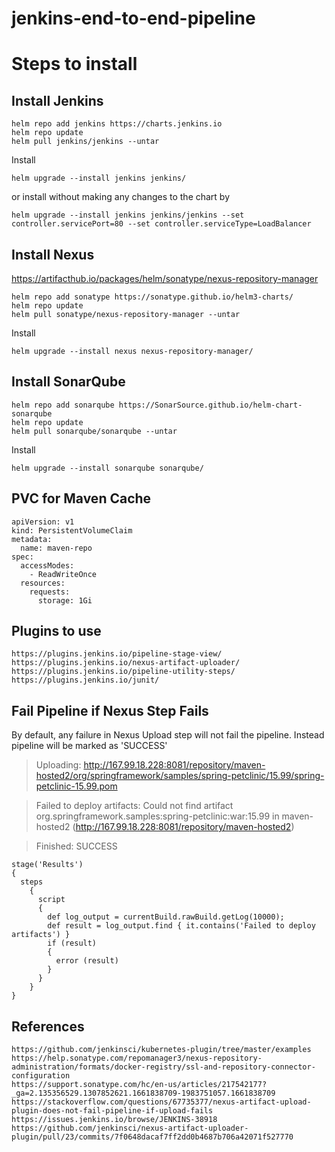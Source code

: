 # jenkins-end-to-end-pipeline

# Steps to install

## Install Jenkins
```
helm repo add jenkins https://charts.jenkins.io
helm repo update
helm pull jenkins/jenkins --untar
```
Install 
```
helm upgrade --install jenkins jenkins/
```
or install without making any changes to the chart by
```
helm upgrade --install jenkins jenkins/jenkins --set controller.servicePort=80 --set controller.serviceType=LoadBalancer
```

## Install Nexus
https://artifacthub.io/packages/helm/sonatype/nexus-repository-manager
```
helm repo add sonatype https://sonatype.github.io/helm3-charts/
helm repo update
helm pull sonatype/nexus-repository-manager --untar
```
Install
```
helm upgrade --install nexus nexus-repository-manager/
```

## Install SonarQube
```
helm repo add sonarqube https://SonarSource.github.io/helm-chart-sonarqube
helm repo update
helm pull sonarqube/sonarqube --untar
```
Install
```
helm upgrade --install sonarqube sonarqube/ 
```

## PVC for Maven Cache
```
apiVersion: v1
kind: PersistentVolumeClaim
metadata: 
  name: maven-repo
spec: 
  accessModes:
    - ReadWriteOnce
  resources:
    requests:
      storage: 1Gi
```

## Plugins to use
```
https://plugins.jenkins.io/pipeline-stage-view/
https://plugins.jenkins.io/nexus-artifact-uploader/
https://plugins.jenkins.io/pipeline-utility-steps/
https://plugins.jenkins.io/junit/
```

## Fail Pipeline if Nexus Step Fails
By default, any failure in Nexus Upload step will not fail the pipeline. Instead pipeline will be marked as 'SUCCESS'
> Uploading: http://167.99.18.228:8081/repository/maven-hosted2/org/springframework/samples/spring-petclinic/15.99/spring-petclinic-15.99.pom

> Failed to deploy artifacts: Could not find artifact org.springframework.samples:spring-petclinic:war:15.99 in maven-hosted2 (http://167.99.18.228:8081/repository/maven-hosted2)

>Finished: SUCCESS

```
stage('Results') 
{
  steps 
    {
      script 
      {
        def log_output = currentBuild.rawBuild.getLog(10000);
        def result = log_output.find { it.contains('Failed to deploy artifacts') }
        if (result) 
        {
          error (result)
        }
      }
    }
}
```

## References
```
https://github.com/jenkinsci/kubernetes-plugin/tree/master/examples
https://help.sonatype.com/repomanager3/nexus-repository-administration/formats/docker-registry/ssl-and-repository-connector-configuration
https://support.sonatype.com/hc/en-us/articles/217542177?_ga=2.135356529.1307852621.1661838709-1983751057.1661838709
https://stackoverflow.com/questions/67735377/nexus-artifact-upload-plugin-does-not-fail-pipeline-if-upload-fails
https://issues.jenkins.io/browse/JENKINS-38918
https://github.com/jenkinsci/nexus-artifact-uploader-plugin/pull/23/commits/7f0648dacaf7ff2dd0b4687b706a42071f527770
```

